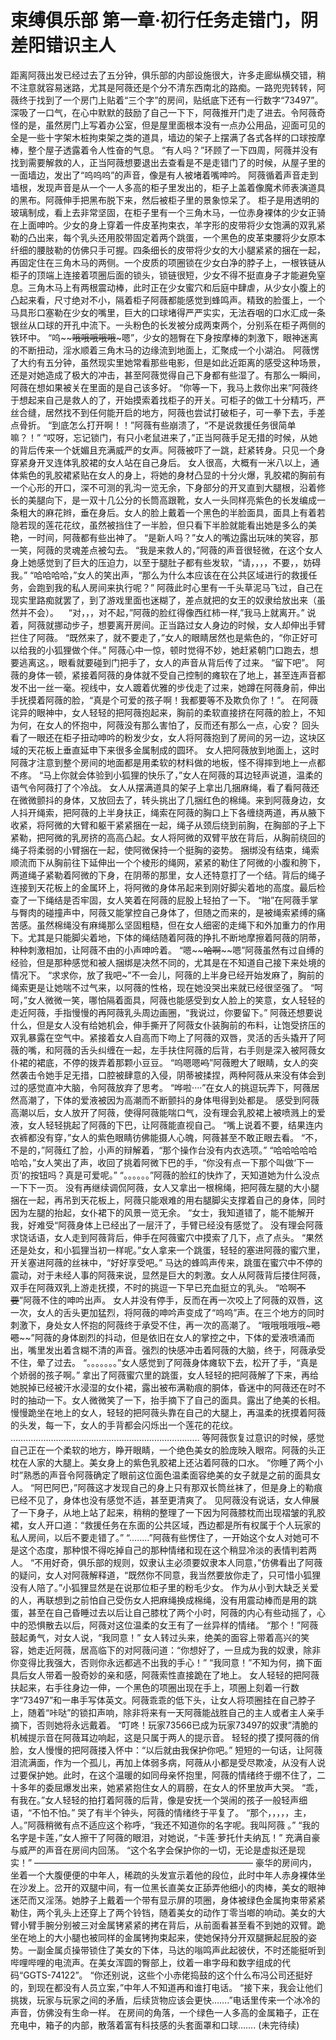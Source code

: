 # 束缚俱乐部 第一章·初行任务走错门，阴差阳错识主人

距离阿薇出发已经过去了五分钟，俱乐部的内部设施很大，许多走廊纵横交错，稍不注意就容易迷路，尤其是阿薇还是个分不清东西南北的路痴。一路兜兜转转，阿薇终于找到了一个房门上贴着“三个字”的房间，贴纸底下还有一行数字“73497”。
深吸了一口气，在心中默默的鼓励了自己一下下，阿薇推开门走了进去。令阿薇奇怪的是，虽然房门上写着办公室，但是屋里面根本没有一点办公用品，迎面可见的全是一些十字架木桩拘束架之类的道具，墙边的架子上摆满了各式各样的口球按摩棒，整个屋子透露着令人性奋的气息。
“有人吗？”环顾了一下四周，阿薇并没有找到需要解救的人，正当阿薇想要退出去查看是不是走错门了的时候，从屋子里的一面墙边，发出了“呜呜呜”的声音，像是有人被堵着嘴呻吟。
阿薇循着声音走到墙根，发现声音是从一个一人多高的柜子里发出的，柜子上盖着像魔术师表演道具的黑布。阿薇伸手把黑布脱下来，然后被柜子里的景象惊呆了。
柜子是用透明的玻璃制成，看上去非常坚固，在柜子里有一个三角木马，一位赤身裸体的少女正骑在上面呻吟。少女的身上穿着一件皮革拘束衣，羊字形的皮带将少女饱满的双乳紧勒的凸出来，每个乳头还用胶带固定着两个跳蛋，一个黑色的皮革束腰将少女原本纤细的腰肢勒的仿佛只手可握。四条细长的皮带将少女的大小腿紧紧的捆在一起，再固定住在三角木马的两侧。一个皮质的项圈锁在少女白净的脖子上，一根铁链从柜子的顶端上连接着项圈后面的锁头，锁链很短，少女不得不挺直身子才能避免窒息。三角木马上有两根震动棒，此时正在少女蜜穴和后庭中肆虐，从少女小腹上的凸起来看，尺寸绝对不小，隔着柜子阿薇都能感觉到蜂鸣声。精致的脸蛋上，一个马具形口塞勒在少女的嘴里，巨大的口球堵得严严实实，无法吞咽的口水汇成一条银丝从口球的开孔中流下。一头粉色的长发被分成两束两个，分别系在柜子两侧的铁环中。
“呜~~~~哦哦哦哦哦~~~嗯”，少女的翘臀在下身按摩棒的刺激下，眼神迷离的不断扭动，淫水顺着三角木马的边缘流到地面上，汇聚成一个小湖泊。
阿薇愣了大约有五分钟，虽然现实里她常看那些电影，但是如此近距离的感受这种场景，还是对她造成了极大的冲击，甚至阿薇觉得自己下身都有些湿了。有那么一瞬间，阿薇在想如果被关在里面的是自己该多好。
“你等一下，我马上救你出来”阿薇终于想起来自己是救人的了，开始摸索着找柜子的开关。可柜子的做工十分精巧，严丝合缝，居然找不到任何能开启的地方，阿薇也尝试打破柜子，可一拳下去，手差点骨折。
“到底怎么打开啊！！”阿薇有些崩溃了，“不是说救援任务很简单嘛？！”
“哎呀，忘记锁门，有只小老鼠进来了，”正当阿薇手足无措的时候，从她的背后传来一个妩媚且充满威严的女声。阿薇被吓了一跳，赶紧转身。只见一个身穿紧身开叉连体乳胶裙的女人站在自己身后。
女人很高，大概有一米八以上，通体紫色的乳胶裙紧贴在女人的身上，将她的身材凸显的十分火爆，乳胶裙的胸前有一个心形的开口，深不可测的乳沟一览无余，下身部分的开叉直到大腿根，沿着修长的美腿向下，是一双十几公分的长筒高跟靴，女人一头同样亮紫色的长发编成一条粗大的麻花辫，垂在身后。女人的脸上戴着一个黑色的半脸面具，面具上有着若隐若现的莲花花纹，虽然被挡住了一半脸，但只看下半脸就能看出她是多么的美艳，一时间，阿薇都有些出神了。
“是新人吗？”女人的嘴边露出玩味的笑容，那一笑，阿薇的灵魂差点被勾去。
“我是来救人的，”阿薇的声音很轻微，在这个女人身上她感觉到了巨大的压迫力，以至于腿肚子都有些发软，“请，，，，不要，，妨碍我。”
“哈哈哈哈，”女人的笑出声，“那么为什么本应该在在公共区域进行的救援任务，会跑到我的私人房间来执行呢？”
阿薇此时心里有一千头草泥马飞过，自己在现实里路痴就罢了，到了游戏里面也迷糊了，差点就把的女王的奴隶给放出来（虽然并不会）。    “对，，，对不起，”阿薇的脸红得像西红柿一样,”我马上就离开。”
说着，阿薇就挪动步子，想要离开房间。正当路过女人身边的时候，女人却伸出手臂拦住了阿薇。
“既然来了，就不要走了，”女人的眼睛居然也是紫色的，“你正好可以给我的小狐狸做个伴。”
阿薇心中一惊，顿时觉得不妙，她赶紧朝门口跑去，想要逃离这。，眼看就要碰到门把手了，女人的声音从背后传了过来。
“留下吧”。
阿薇的身体一顿，紧接着阿薇的身体就不受自己控制的瘫软在了地上，甚至连声音都发不出一丝一毫。视线中，女人踱着优雅的步伐走了过来，她蹲在阿薇身前，伸出手抚摸着阿薇的脸，“真是个可爱的孩子啊！我都要等不及欺负你了！”。
在阿薇诧异的眼神中，女人轻轻的把阿薇抱起来，胸前的柔软直接挤在阿薇的脸上，不知为何，在女人的怀抱中，阿薇没有那么害怕了，反而还有那么一点，心安？
回头看了一眼还在柜子扭动呻吟的粉发少女，女人将阿薇抱到了房间的另一边，这块区域的天花板上垂直延申下来很多金属制成的圆环。
女人把阿薇放到地面上，这时阿薇才注意到整个房间的地面都是用柔软的材料做的地板，怪不得摔到地上一点都不疼。
“马上你就会体验到小狐狸的快乐了，”女人在阿薇的耳边轻声说道，温柔的语气令阿薇打了个冷战。
女人从摆满道具的架子上拿出几捆麻绳，看了看阿薇还在微微颤抖的身体，又放回去了，转头挑出了几捆红色的棉绳。来到阿薇身边，女人抖开绳索，把阿薇的上半身扶正，绳索在阿薇的胸口上下各缠绕两道，再从腋下收紧，将阿微的大臂和躯干紧紧捆在一起，绳子从颈后绕到前胸，在胸部的子上下紧勒，把阿微的乳房挤的高高凸起。女人将阿微的双臂平放在背后，从胸前绕回的绳子将柔弱的小臂捆在一起，使阿微保持一个挺胸的姿势。
捆绑没有结束，绳索顺流而下从胸前往下延伸出一个个棱形的绳网，紧紧的勒住了阿微的小腹和胯下，两道绳子紧勒着阿微的下身，在阴蒂的那里，女人还特意打了一个结。背后的绳子连接到天花板上的金属环上，将阿微的身体吊起来到刚好脚尖着地的高度。最后检查了一下绳结是否牢固，女人笑着在阿薇的屁股上轻拍了一下。
“啪”在阿薇手掌与臀肉的碰撞声中，阿薇又能掌控自己身体了，但随之而来的，是被绳索紧缚的痛苦感。虽然棉绳没有麻绳那么坚固粗糙，但在女人细密的走绳下和外加重力的作用下。尤其是只能脚尖着地，下体的绳结随着阿薇的挣扎不断地摩擦着阿薇的阴蒂，种种刺激相加，让阿薇不由的小声呻吟着。
“嗯~~~~哈啊~~~~嗯”阿薇虽然有过自缚的经验，但是那种感觉和被人捆绑是决然不同的，尤其是在不知道自己接下来处境的情况下。
“求求你，放了我吧~”不一会儿，阿薇的上半身已经开始发麻了，胸前的绳索更是让她喘不过气来，以阿薇的性格，现在她没哭出来就已经很坚强了。
“呵呵，”女人微微一笑，哪怕隔着面具，阿薇也能感受到女人脸上的笑意，女人轻轻的走近阿薇，手指慢慢的再阿薇乳头周边画圈，“我说过，你要留下。”
阿薇还想要说什么，但是女人没有给她机会，伸手撕开了阿薇女仆装胸前的布料，让饱受挤压的双乳暴露在空气中。紧接着女人自高而下吻上了阿薇的双唇，灵活的舌头撬开了阿薇的嘴，和阿薇的舌头纠缠在一起，左手扶住阿薇的后背，右手则是深入被阿薇女仆裙的裙底，不停的拨弄着那颗小豆豆。
“呜嗯嗯~~~~呜~~~~”阿薇瞪大了眼睛，女人的突然袭击令她手足无措，口腔被肆意的入侵，阴蒂被揉捏，两种阿薇从来没有体会到过的感觉直冲大脑，令阿薇放弃了思考。
“哗啦····”在女人的挑逗玩弄下，阿薇居然高潮了，下体的爱液被因为高潮而不断颤抖的身体甩得到处都是。
感受到阿薇高潮以后，女人放开了阿薇，使得阿薇能喘口气，没有理会乳胶裙上被喷溅上的爱液，女人轻轻挑起了阿薇的下巴，让阿薇能直视自己。
“嘴上说着不要，结果连内衣裤都没有穿，”女人的紫色眼睛彷佛能摄人心魄，阿薇甚至不敢正眼去看。
“不，不是的，”阿薇红了脸，小声的辩解着，“那个操作台没有内衣选项。”
“哈哈哈哈哈哈哈，”女人笑出了声，收回了挑着阿微下巴的手，“你没有点一下那个叫做‘下一页’的按钮吗？真是可爱呢。”
“。。。。。。”阿薇的脸红的快炸了，天知道她为什么没点一下下一页。
没有再继续调侃阿薇，女人又拿出一根棉绳，把阿薇左腿的大小腿捆在一起，再吊到天花板上，阿薇只能艰难的用右腿脚尖支撑着自己的身体，同时因为左腿的抬起，女仆裙下的风景一览无余。
“女士，我知道错了，能不能解开我，好难受“阿薇身体上已经出了一层汗了，手臂已经没有感觉了。
没有理会阿薇求饶话语，女人走到阿薇背后，伸手在阿薇蜜穴中摸索了几下，点了点头。
“果然还是处女，和小狐狸当初一样呢。”女人拿来一个跳蛋，轻轻的塞进阿薇的蜜穴里，开关塞进阿薇的丝袜中，“好好享受吧。”
马达的蜂鸣声传来，跳蛋在蜜穴中不停的震动，对于未经人事的阿薇来说，显然是巨大的刺激。女人从阿薇背后搂住阿薇，双手在阿薇双乳上游走抚摸，不时的挑逗一下早已充血挺立的乳头。
“哈啊~~~~不要~~~~”阿薇不住的呻吟出声。
女人并没有停手，反而在再一次咬上了阿薇的双唇，这一次，女人的舌头更加猛烈，将阿薇的呻吟声变成了“呜呜”声。在三个地方的同时刺激下，身处女人怀抱的阿薇终于承受不住，再一次的高潮了。
“哦哦哦哦哦~~~嗯嗯~~~~”阿薇的身体剧烈的抖动，但是依旧在女人的掌控之中，下体的爱液喷涌而出，嘴里发出着含糊不清的声音。强烈的快感冲击着阿薇的大脑，终于，阿薇承受不住，晕了过去。
“。。。。。。。”女人感觉到了阿薇身体瘫软下去，松开了手，“真是个娇弱的孩子啊。”
拿出了阿薇蜜穴里的跳蛋，女人轻轻的把阿薇解了下来，再给她脱掉已经被汗水浸湿的女仆裙，露出被布满勒痕的胴体，昏迷中的阿薇还在时不时的抽动一下。女人微微笑了一下，抬手摘下了自己的面具。露出了绝美的长相。
慢慢跪坐在地上的女人，轻轻的把阿薇头靠在自己的大腿上，再温柔的抚摸着阿薇的头发，每一下，女人的手背都会闪烁出一个莲花的花纹。
…………………………………………………………………
等阿薇恢复过意识的时候，感觉自己正在一个柔软的地方，睁开眼睛，一个绝色美女的脸庞映入眼帘。阿薇的头正枕在人家的大腿上。美女身上的紫色乳胶裙上还沾着阿薇的口水。
“你睡了两个小时”熟悉的声音令阿薇确定了眼前这位面色温柔面容绝美的女子就是之前的面具女人。
“阿巴阿巴，”阿薇这才发现自己的身上只有那双长筒丝袜了，但是身上的勒痕已经不见了，身体也没有感觉不适，甚至更清爽了。
见阿薇没有说话，女人伸展了一下身子，从地上站了起来，稍稍的整理了一下因为阿薇膝枕而出现褶皱的乳胶裙，女人开口道：“救援任务在东面的公共区域，西边都是所有权属于个人玩家的私人房间，以后不要走错了。”
“……..”阿薇有些愣住了，一开始这个女人对她可不是这个态度，那种恨不得吃掉自己的那种情绪和现在这个稍显冷淡的表情判若两人。
“不用好奇，俱乐部的规则，奴隶认主必须要奴隶本人同意，”仿佛看出了阿薇的疑问，女人对阿薇解释道，“既然你不同意，我当然要放你走了，只可惜小狐狸没有人陪了。”小狐狸显然是在说那位柜子里的粉毛少女。
作为从小到大缺乏关爱的人，再联想到之前怕自己受伤女人把麻绳换成棉绳，没有用震动棒而是用的跳蛋，甚至在自己昏睡过去以后让自己膝枕了两个小时，阿薇的内心有些动摇了，心中的恐惧散去以后，阿薇对这位温柔的女王有了一丝异样的情绪。
“那个！”阿薇鼓起勇气，对女人说，“我同意！”
女人转过头来，绝美的面容上带着高兴的笑容，她走近阿薇，居高临下的对阿薇问道：“你想好了，一旦成为我的奴隶，除非你变得比我强大，否则你永远都逃不出我的手心！”
“我同意！”不知为何，摘下面具后女人带着一股奇妙的亲和感，阿薇索性直接跪在了地上。
女人轻轻的把阿薇扶起来，右手往身边一伸，一个黑色的项圈出现在手上，项圈上刻着一行数字“73497”和一串手写体英文。阿薇乖乖的低下头，让女人将项圈挂在自己脖子上，随着“咔哒”的锁扣声响，除非将来有一天阿薇能战胜自己的主人或者主人亲手摘下，否则她将永远戴着。
“叮咚！玩家73566已成为玩家73497的奴隶”清脆的机械提示音在阿薇耳边响起，这是只属于两人的提示音。
轻轻的摸了摸阿薇的俏脸，女人慢慢的把阿薇搂入怀中：“以后就由我保护你吧。”
短短的一句话，让阿薇泪流满面，作为一个孤儿，再加上体弱多病，阿薇从小都是受尽欺凌，从没有人说过要保护她。此时，在这个温暖的如同母亲怀抱里，阿薇的情绪终于绷不住了，二十多年的委屈爆发出来，她紧紧抱住女人的肩膀，在女人的怀里放声大哭。
“乖，有我在。”女人轻轻的拍打着阿薇的后背，像是安抚一个哭闹的孩子一般轻声细语，“不怕不怕。”
哭了有半个钟头，阿薇的情绪终于平复了。
“那个，，，，，主，人。”阿薇稍微有点不适应这个称呼，“我还不知道你的名字呢。我叫阿薇 。”
“我的名字是卡莲，”女人擦干了阿薇的眼泪，对她说，“卡莲·萝托什夫纳瓦！”
充满自豪与威严的声音在房间内回荡。
“这个名字会保护你的一切，无论是虚拟还是现实！”
—————————————————————————
豪华的房间内，坐着一个大腹便便的中年人，稀疏的头发宣示着他的段位，此时中年人赤身裸体坐在沙发上。岔开的双腿中间，有一位黑长直美女正舔弄他细小的肉棒，美女的眼神迷茫而又淫荡。她脖子上戴着一个带有显示屏的项圈，身体被绿色金属拘束带紧紧勒住，两个乳头上还穿上了两个铃铛，随着美女的动作丁零当啷的响动。美女的大臂小臂手腕分别被三对金属铐紧紧的拷在背后，从前面看甚至看不到她的双臂。跪坐在地上的大小腿也被同样的金属铐拘束起来，使她保持分开双腿撅起屁股的姿势。一副金属贞操带锁住了美女的下体，马达的嗡鸣声此起彼伏，不时还能挺听到哔哩哔哩的电流声。在美女浑圆的臀部上，纹着一串字母和数字组成的代码“GGTS-74122”。
“你还别说，这些个小赤佬捣鼓的这个什么布冯公司还挺好的，到现在都没有人员立案，”中年人不知道再和谁打电话。
“接下来，我会让他们挑拨，玩家与玩家之间的矛盾，后续货物应该会更快…….”电话里传来一个冰冷的声音，仿佛没有生命一样。
在房间的角落，一个绿色一人多高的金属箱子，正在充电中，箱子的内部，散落着富有科技感的头套面罩和口球…….
(未完待续)